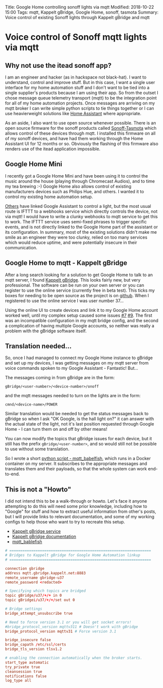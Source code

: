 Title: Google Home controlling sonoff lights via mqtt
Modified: 2018-10-22 15:00
Tags: mqtt, Kappelt gBridge, Google Home, sonoff, tasmota
Summary: Voice control of existing Sonoff lights through Kappelt gBridge and mqtt

# Voice control of Sonoff mqtt lights via mqtt

## Why not use the itead sonoff app?

I am an engineer and hacker (as in hackspace not black-hat).  I want to understand, control and improve stuff.  But in this case, I want a single user interface for my home automation stuff and I don't want to be tied into a single supplier's products because I am using their app.  So from the outset I chose message queue telemetry transport (mqtt) to be the integration point for all of my home automation projects.  Once messages are arriving on my mqtt broker I can write simple python scripts to tie things together or I can use heavierweight solutions like [Home Assistant](https://www.home-assistant.io/) where appropriate.

As an aside, I also want to use open source whenever possible.  There is an open source firmware for the sonoff products called [Sonoff-Tasmota](https://github.com/arendst/Sonoff-Tasmota) which allows control of these devices through mqtt.  I installed this firmware on all of my sonoff devices, and have had them working through the Home Assistant UI for 12 months or so.  Obviously the flashing of this firmware also renders use of the itead application impossible.

## Google Home Mini

I recently got a Google Home Mini and have been using it to control the music around the house (playing through Chromecast Audios), and to time my tea brewing :-)  Google Home also allows control of existing manufacturers devices such as Philips Hue, and others.  I wanted it to control my existing home automation setup.  

[Others](http://tinkerman.cat/using-google-assistant-control-your-esp8266-devices/) have linked Google Assistant to control a light, but the most usual route is IFTTT to a webhooks service which directly controls the device, not via mqtt!  I would have to write a clunky webhooks to mqtt service to get this to work.  The IFTTT service uses semi-fixed phrases to trigger specific events, and is not directly linked to the Google Home part of the assistant or its configuration.  In summary, most of the existing solutions didn't make me smile as an engineer they were too clunky, relied on too many services which would reduce uptime, and were potentially insecure in their communication.  

## Google Home to mqtt - Kappelt gBridge

After a long search looking for a solution to get Google Home to talk to an mqtt server, I found [Kappelt gBridge](https://gbridge.kappelt.net).  This looks fairly new, but very professional.  The software can be run on your own server or you can register to use the online service (currently free in beta test).  This ticks my boxes for needing to be open source as the project is on [github](https://github.com/kservices/gBridge). When I registered to use the online service I was user number 37...

Using the online UI to create devices and link it to my Google Home account worked well, until my complex setup caused some issues [#7](https://github.com/kservices/gBridge/issues/7) [#9](https://github.com/kservices/gBridge/issues/9).  The first was an incompatible configuration in my mqtt bridge config, and the second a complication of having multiple Google accounts, so neither was really a problem with the gBridge software itself.

## Translation needed...

So, once I had managed to connect my Google Home instance to gBridge and set up my devices, I was getting messages on my mqtt server from voice commands spoken to my Google Assistant - Fantastic!  But...

The messages coming in from gBridge are in the form:

~~~
gBridge/<user-number>/<device-number>/onoff
~~~

and the mqtt messages needed to turn on the lights are in the form:

~~~
cmnd/<device-name>/POWER
~~~

Similar translation would be needed to get the status messages back to gBridge so when I ask "OK Google, is the hall light on?" it can answer with the actual state of the light, not it's last position requested through Google Home - I can turn them on and off by other means!

You can now modify the topics that gBridge issues for each device, but it still has the prefix `gBridge/<user-number>`, and so would still not be possible to use without some translation.

So I wrote a short [python script - mqtt_babelfish](https://github.com/vanceb/mqtt_babelfish/), which runs in a Docker container on my server. It subscribes to the appropriate messages and translates them and their payloads, so that the whole system can work end-to-end.

## This is not a "Howto"

I did not intend this to be a walk-through or howto.  Let's face it anyone attempting to do this will need some prior knowledge, including how to "Google" for stuff and how to extract useful information from other's posts, but I will provide links to relevant documentation, and some of my working configs to help those who want to try to recreate this setup.

* [Kappelt gBridge service](https://gbridge.kappelt.net) 
* [Kappelt gBridge documentation](https://doc.gbridge.kappelt.net/html/index.html)
* [mqtt_bablefish](https://github.com/vanceb/mqtt_babelfish)

~~~ /etc/mosquitto/conf.d/60_bridge.conf
# =================================================================
# Bridges to Kappelt gBridge for Google Home Automation linkup
# =================================================================

connection gbridge
address mqtt.gbridge.kappelt.net:8883
remote_username gbridge-u37
remote_password <redacted>

# Specifying which topics are bridged
topic gBridge/u37/+/+ in 0
topic gBridgei/u37/+/+/set out 0

# Bridge settings
bridge_attempt_unsubscribe true

# Need to force version 3.1 or you will get socket errors!
#bridge_protocol_version mqttv311 # Doesn't work with gBridge
bridge_protocol_version mqttv31 # Force version 3.1

bridge_insecure false
bridge_capath /etc/ssl/certs
bridge_tls_version tlsv1.2

# enabling the connection automatically when the broker starts.
start_type automatic
try_private true
cleansession true
notifications false
log_type all
~~~